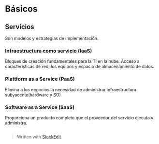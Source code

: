 # Básicos

## Servicios
Son modelos y estrategias de implementación.

### Infraestructura como servicio (IaaS)
Bloques de creación fundamentales para la TI en la nube.
Acceso a características de red, los equipos y espacio de almacenamiento de datos. 

### Plattform as a Service (PaaS)
Elimina a los negocios la necesidad de administrar infraestructura subyacente(hardware y SO) 

### Software as a Service (SaaS)
Proporciona un producto completo que el proveedor del servicio ejecuta y administra.


##
> Written with [StackEdit](https://stackedit.io/).
<!--stackedit_data:
eyJoaXN0b3J5IjpbLTEwMTk3NTA5ODcsLTExMTc5OTg3NDUsMT
cxNTAwOTY0NSwxNDk2NzI4MDgxXX0=
-->